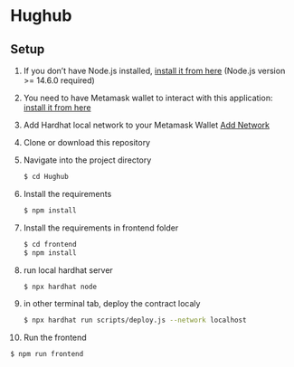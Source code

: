 # Hughub 

## Setup

1. If you don’t have Node.js installed, [install it from here](https://nodejs.org/en/) (Node.js version >= 14.6.0 required)

2. You need to have Metamask wallet to interact with this application: [install it from here](https://metamask.io/download/)

3. Add Hardhat local network to your Metamask Wallet [Add Network](https://medium.com/@kaishinaw/connecting-metamask-with-a-local-hardhat-network-7d8cea604dc6)

4. Clone or download this repository

5. Navigate into the project directory

   ```bash
   $ cd Hughub
   ```

6. Install the requirements

   ```bash
   $ npm install
   ```

7. Install the requirements in frontend folder

   ```bash
   $ cd frontend
   $ npm install
   ```

8. run local hardhat server

   ```bash
   $ npx hardhat node
   ```
 
9. in other terminal tab, deploy the contract localy

   ```bash
   $ npx hardhat run scripts/deploy.js --network localhost
   ```

10. Run the frontend

   ```bash
   $ npm run frontend
   ```

